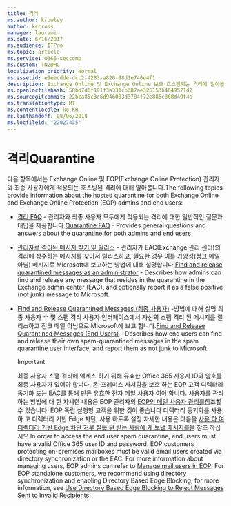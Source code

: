 ```yaml
---
title: 격리
ms.author: krowley
author: kccross
manager: laurawi
ms.date: 6/16/2017
ms.audience: ITPro
ms.topic: article
ms.service: O365-seccomp
ms.custom: TN2DMC
localization_priority: Normal
ms.assetid: e9eecdde-dcc2-4283-a820-98d1e740e4f1
description: Exchange Online 및 Exchange Online 보호 호스팅되는 격리에 알아봅니다.
ms.openlocfilehash: 58bd7d6f191f3a331cb387ae326153b4649571d2
ms.sourcegitcommit: 22bca85c3c6d946083d3784f72e886c068d49f4a
ms.translationtype: MT
ms.contentlocale: ko-KR
ms.lasthandoff: 08/06/2018
ms.locfileid: "22027435"
---
```

# <a name="quarantine"></a><span data-ttu-id="ff2ff-103">격리</span><span class="sxs-lookup"><span data-stu-id="ff2ff-103">Quarantine</span></span>

<span data-ttu-id="ff2ff-104">다음 항목에서는 Exchange Online 및 EOP(Exchange Online Protection) 관리자와 최종 사용자에게 적용되는 호스팅된 격리에 대해 알아봅니다.</span><span class="sxs-lookup"><span data-stu-id="ff2ff-104">The following topics provide information about the hosted quarantine for both Exchange Online and Exchange Online Protection (EOP) admins and end users:</span></span>
  
- <span data-ttu-id="ff2ff-105">[격리 FAQ](quarantine-faq.md) - 관리자와 최종 사용자 모두에게 적용되는 격리에 대한 일반적인 질문과 대답을 제공합니다.</span><span class="sxs-lookup"><span data-stu-id="ff2ff-105">[Quarantine FAQ](quarantine-faq.md) - Provides general questions and answers about the quarantine for both admins and end users</span></span> 
    
- <span data-ttu-id="ff2ff-106">[관리자로 격리된 메시지 찾기 및 릴리스](find-and-release-quarantined-messages-as-an-administrator.md) - 관리자가 EAC(Exchange 관리 센터)의 격리에 상주하는 메시지를 찾아서 릴리스하고, 필요한 경우 이를 가양성(정크 메일 아님) 메시지로 Microsoft에 보고하는 방법에 대해 설명합니다.</span><span class="sxs-lookup"><span data-stu-id="ff2ff-106">[Find and release quarantined messages as an administrator](find-and-release-quarantined-messages-as-an-administrator.md) - Describes how admins can find and release any message that resides in the quarantine in the Exchange admin center (EAC), and optionally report it as a false positive (not junk) message to Microsoft.</span></span> 
    
- <span data-ttu-id="ff2ff-107">[Find and Release Quarantined Messages (최종 사용자)](http://technet.microsoft.com/library/e439b560-827a-4807-abd3-6b861c1ff786.aspx) -방법에 대해 설명 최종 사용자 수 및 스팸 격리 사용자 인터페이스에서 자신의 스팸 격리 된 메시지를 릴리스하고 정크 메일 아님으로 Microsoft에 보고 합니다.</span><span class="sxs-lookup"><span data-stu-id="ff2ff-107">[Find and Release Quarantined Messages (End Users)](http://technet.microsoft.com/library/e439b560-827a-4807-abd3-6b861c1ff786.aspx) - Describes how end users can find and release their own spam-quarantined messages in the spam quarantine user interface, and report them as not junk to Microsoft.</span></span> 
    
    > [!IMPORTANT]
    > <span data-ttu-id="ff2ff-p101">최종 사용자 스팸 격리에 액세스 하기 위해 유효한 Office 365 사용자 ID와 암호를 최종 사용자가 있어야 합니다. 온-프레미스 사서함을 보호 하는 EOP 고객 디렉터리 동기화 또는 EAC를 통해 만든 유효한 전자 메일 사용자 여야 합니다. 사용자를 관리 하는 방법에 대 한 자세한 내용은 EOP 관리자의 [EOP의 메일 사용자 관리를](eop/manage-mail-users-in-eop.md)참조할 수 있습니다. EOP 독립 실행형 고객을 위한 것이 좋습니다 디렉터리 동기화를 사용 하 고 디렉터리 기반 Edge 차단; 사용 하도록 설정 자세한 내용은 다음을 [사용 하 여 디렉터리 기반 Edge 차단 거부 잘못 된 받는 사람에 게 보낸 메시지를](http://technet.microsoft.com/library/ca7b7416-92ed-40ad-abdb-695be46ea2e4.aspx)을 참조 하십시오.</span><span class="sxs-lookup"><span data-stu-id="ff2ff-p101">In order to access the end user spam quarantine, end users must have a valid Office 365 user ID and password. EOP customers protecting on-premises mailboxes must be valid email users created via directory synchronization or the EAC. For more information about managing users, EOP admins can refer to [Manage mail users in EOP](eop/manage-mail-users-in-eop.md). For EOP standalone customers, we recommend using directory synchronization and enabling Directory Based Edge Blocking; for more information, see [Use Directory Based Edge Blocking to Reject Messages Sent to Invalid Recipients](http://technet.microsoft.com/library/ca7b7416-92ed-40ad-abdb-695be46ea2e4.aspx).</span></span> 
  
    

